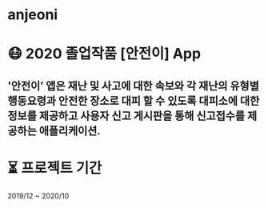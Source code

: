 # anjeoni

# 😷 2020 졸업작품 [안전이] App
## '안전이’ 앱은 재난 및 사고에 대한 속보와 각 재난의 유형별 행동요령과 안전한 장소로 대피 할 수 있도록 대피소에 대한 정보를 제공하고 사용자 신고 게시판을 통해 신고접수를 제공하는 애플리케이션.

# ⏳ 프로젝트 기간
2019/12 ~ 2020/10



